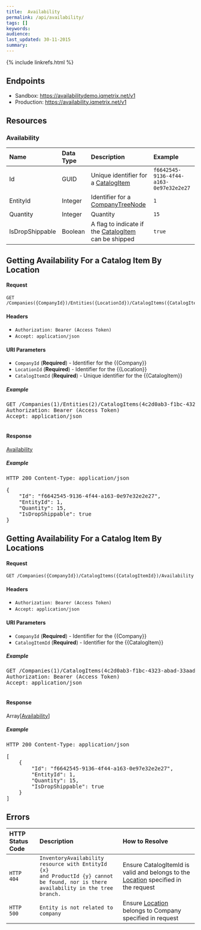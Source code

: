 ```yaml
---
title:  Availability
permalink: /api/availability/
tags: []
keywords: 
audience: 
last_updated: 30-11-2015
summary: 
---
```

{% include linkrefs.html %}



## Endpoints

* Sandbox: <a href="https://availabilitydemo.iqmetrix.net/v1">https://availabilitydemo.iqmetrix.net/v1</a>
* Production: <a href="https://availability.iqmetrix.net/v1">https://availability.iqmetrix.net/v1</a>

## Resources

<h3>Availability</h3>

| Name | Data Type | Description | Example |
|:-----|:----------|:------------|:--------|
| Id | GUID | Unique identifier for a [CatalogItem](/api/catalog/#catalogitem) | `f6642545-9136-4f44-a163-0e97e32e2e27` |
| EntityId | Integer | Identifier for a [CompanyTreeNode](/api/company-tree/#companytreenode) | `1` |
| Quantity | Integer | Quantity | `15` |
| IsDropShippable | Boolean | A flag to indicate if the [CatalogItem](/api/catalog/#catalogitem) can be shipped | `true` |





<h2>Getting Availability For a Catalog Item By Location</h2>



#### Request

    GET /Companies({CompanyId})/Entities({LocationId})/CatalogItems({CatalogItemId})

#### Headers


* `Authorization: Bearer (Access Token)`
* `Accept: application/json`



#### URI Parameters


* `CompanyId` (**Required**)  - Identifier for the {{Company}} 
* `LocationId` (**Required**)  - Identifier for the {{Location}} 
* `CatalogItemId` (**Required**)  - Unique identifier for the {{CatalogItem}} 



<h5>Example</h5>

<pre>
GET /Companies(1)/Entities(2)/CatalogItems(4c2d0ab3-f1bc-4323-abad-33aadd68049b)
Authorization: Bearer (Access Token)
Accept: application/json

</pre>

#### Response

[Availability](#availability)

<h5>Example</h5>

<pre>
HTTP 200 Content-Type: application/json

{
    "Id": "f6642545-9136-4f44-a163-0e97e32e2e27",
    "EntityId": 1,
    "Quantity": 15,
    "IsDropShippable": true
}</pre>

<h2>Getting Availability For a Catalog Item By Locations</h2>



#### Request

    GET /Companies({CompanyId})/CatalogItems({CatalogItemId})/Availability

#### Headers


* `Authorization: Bearer (Access Token)`
* `Accept: application/json`



#### URI Parameters


* `CompanyId` (**Required**)  - Identifier for the {{Company}} 
* `CatalogItemId` (**Required**)  - Identifier for the {{CatalogItem}} 



<h5>Example</h5>

<pre>
GET /Companies(1)/CatalogItems(4c2d0ab3-f1bc-4323-abad-33aadd68049b)/Availability
Authorization: Bearer (Access Token)
Accept: application/json

</pre>

#### Response

Array[[Availability](#availability)]

<h5>Example</h5>

<pre>
HTTP 200 Content-Type: application/json

[
    {
        "Id": "f6642545-9136-4f44-a163-0e97e32e2e27",
        "EntityId": 1,
        "Quantity": 15,
        "IsDropShippable": true
    }
]</pre>


## Errors

| HTTP Status Code | Description | How to Resolve |
|:-----------------|:------------|:---------------|
| `HTTP 404` | `InventoryAvailability resource with EntityId {x}` <br/> `and ProductId {y} cannot be found, nor is there`<br> `availability in the tree branch.` | Ensure CatalogItemId is valid and belongs to the [Location](/api/company-tree/#location) specified in the request |
| `HTTP 500` | `Entity is not related to company` | Ensure [Location](/api/company-tree/#location) belongs to Company specified in request |  
